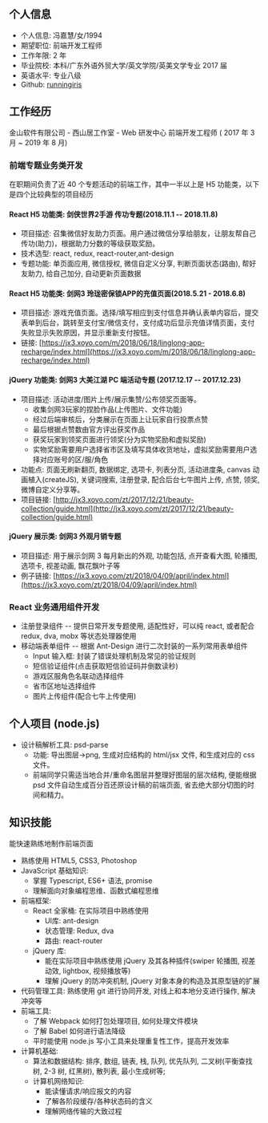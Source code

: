 ## 个人信息

- 个人信息: 冯嘉慧/女/1994
- 期望职位: 前端开发工程师
- 工作年限: 2 年
- 毕业院校: 本科/广东外语外贸大学/英文学院/英美文学专业 2017 届
- 英语水平: 专业八级
- Github: [runningiris](https://github.com/runningiris)

## 工作经历
金山软件有限公司 - 西山居工作室 - Web 研发中心 前端开发工程师 ( 2017 年 3 月 ~ 2019 年 8 月)

### 前端专题业务类开发
在职期间负责了近 40 个专题活动的前端工作，其中一半以上是 H5 功能类，以下是四个比较典型的项目经历

#### React H5 功能类: 剑侠世界2手游 传功专题(2018.11.1 -- 2018.11.8)
- 项目描述: 召集微信好友助力页面。用户通过微信分享给朋友，让朋友帮自己传功(助力)，根据助力分数的等级获取奖励。
- 技术选型: react, redux, react-router,ant-design
- 专题功能: 单页面应用, 微信授权, 微信自定义分享, 判断页面状态(路由), 帮好友助力, 给自己加分, 自动更新页面数据

#### React H5 功能类: 剑网3 玲珑密保锁APP的充值页面(2018.5.21 - 2018.6.8)
- 项目描述: 游戏充值页面。选择/填写相应到支付信息并确认表单内容后，提交表单到后台，跳转至支付宝/微信支付，支付成功后显示充值详情页面，支付失败显示失败原因，并显示重新支付按钮。
- 链接: [https://jx3.xoyo.com/m/2018/06/18/linglong-app-recharge/index.html](https://jx3.xoyo.com/m/2018/06/18/linglong-app-recharge/index.html)

#### jQuery 功能类: 剑网3 大美江湖 PC 端活动专题 (2017.12.17 -- 2017.12.23)
- 项目描述: 活动进度/图片上传/展示集赞/公布领奖页面等。
    * 收集剑网3玩家的捏脸作品(上传图片、文件功能)
    * 经过后端审核后，分类展示在页面上让玩家自行投票点赞
    * 最后根据点赞数由官方评出获奖作品
    * 获奖玩家到领奖页面进行领奖(分为实物奖励和虚拟奖励)
    * 实物奖励需要用户选择省市区及填写具体收货地址，虚拟奖励需要用户选择对应账号的区/服/角色
- 功能点: 页面无刷新翻页, 数据绑定, 选项卡, 列表分页, 活动进度条, canvas 动画植入(createJS), 关键词搜索, 注册登录, 配合后台七牛图片上传, 点赞, 领奖, 微博自定义分享等。
- 项目链接: [http://jx3.xoyo.com/zt/2017/12/21/beauty-collection/guide.html](http://jx3.xoyo.com/zt/2017/12/21/beauty-collection/guide.html)

#### jQuery 展示类: 剑网3 外观月销专题
- 项目描述: 用于展示剑网 3 每月新出的外观, 功能包括, 点开查看大图, 轮播图, 选项卡, 视差动画, 飘花飘叶子等
- 例子链接: [https://jx3.xoyo.com/zt/2018/04/09/april/index.html](https://jx3.xoyo.com/zt/2018/04/09/april/index.html)

### React 业务通用组件开发
- 注册登录组件 -- 提供日常开发专题使用, 适配性好，可以纯 react, 或者配合 redux, dva, mobx 等状态处理器使用
- 移动端表单组件 -- 根据 Ant-Design 进行二次封装的一系列常用表单组件
   - Input 输入框: 封装了错误处理机制及常见的验证规则
   - 短信验证组件(点击获取短信验证码并倒数读秒)
   - 游戏区服角色名联动选择组件
   - 省市区地址选择组件
   - 图片上传组件(配合七牛上传使用)

## 个人项目 (node.js)
- 设计稿解析工具: psd-parse
   * 功能: 导出图层->png, 生成对应结构的 html/jsx 文件, 和生成对应的 css 文件。
   * 前端同学只需适当地合并/重命名图层并整理好图层的层次结构, 便能根据 psd 文件自动生成百分百还原设计稿的前端页面, 省去绝大部分切图的时间和精力。

## 知识技能

能快速熟练地制作前端页面

- 熟练使用 HTML5, CSS3, Photoshop
- JavaScript 基础知识:
    - 掌握 Typescript, ES6+ 语法, promise
    - 理解面向对象编程思维、函数式编程思维
- 前端框架:
    - React 全家桶: 在实际项目中熟练使用
        - UI库: ant-design
        - 状态管理: Redux, dva
        - 路由: react-router
    - jQuery 库:
        - 能在实际项目中熟练使用 jQuery 及其各种插件(swiper 轮播图, 视差动效, lightbox, 视频播放等)
        - 理解 jQuery 的防冲突机制, jQuery 对象本身的构造及其原型链的扩展
- 代码管理工具: 熟练使用 git 进行协同开发, 对线上和本地分支进行操作, 解决冲突等
- 前端工具:
    - 了解 Webpack 如何打包处理项目, 如何处理文件模块
    - 了解 Babel 如何进行语法降级
    - 平时能使用 node.js 写小工具来处理重复性工作，提高开发效率
- 计算机基础:
    - 算法和数据结构: 排序, 数组, 链表, 栈, 队列, 优先队列, 二叉树(平衡查找树, 2-3 树, 红黑树), 散列表, 最小生成树等;
    - 计算机网络知识:
        - 能读懂请求/响应报文的内容
        - 了解各阶段缓存/各种状态码的含义
        - 理解网络传输的大致过程
